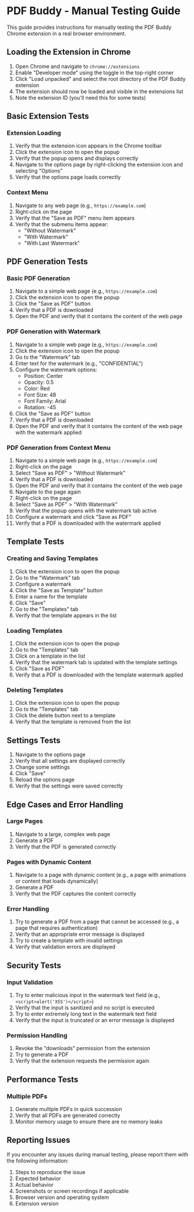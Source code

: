 # PDF Buddy - Manual Testing Guide

This guide provides instructions for manually testing the PDF Buddy Chrome extension in a real browser environment.

## Loading the Extension in Chrome

1. Open Chrome and navigate to `chrome://extensions`
2. Enable "Developer mode" using the toggle in the top-right corner
3. Click "Load unpacked" and select the root directory of the PDF Buddy extension
4. The extension should now be loaded and visible in the extensions list
5. Note the extension ID (you'll need this for some tests)

## Basic Extension Tests

### Extension Loading

1. Verify that the extension icon appears in the Chrome toolbar
2. Click the extension icon to open the popup
3. Verify that the popup opens and displays correctly
4. Navigate to the options page by right-clicking the extension icon and selecting "Options"
5. Verify that the options page loads correctly

### Context Menu

1. Navigate to any web page (e.g., `https://example.com`)
2. Right-click on the page
3. Verify that the "Save as PDF" menu item appears
4. Verify that the submenu items appear:
   - "Without Watermark"
   - "With Watermark"
   - "With Last Watermark"

## PDF Generation Tests

### Basic PDF Generation

1. Navigate to a simple web page (e.g., `https://example.com`)
2. Click the extension icon to open the popup
3. Click the "Save as PDF" button
4. Verify that a PDF is downloaded
5. Open the PDF and verify that it contains the content of the web page

### PDF Generation with Watermark

1. Navigate to a simple web page (e.g., `https://example.com`)
2. Click the extension icon to open the popup
3. Go to the "Watermark" tab
4. Enter text for the watermark (e.g., "CONFIDENTIAL")
5. Configure the watermark options:
   - Position: Center
   - Opacity: 0.5
   - Color: Red
   - Font Size: 48
   - Font Family: Arial
   - Rotation: -45
6. Click the "Save as PDF" button
7. Verify that a PDF is downloaded
8. Open the PDF and verify that it contains the content of the web page with the watermark applied

### PDF Generation from Context Menu

1. Navigate to a simple web page (e.g., `https://example.com`)
2. Right-click on the page
3. Select "Save as PDF" > "Without Watermark"
4. Verify that a PDF is downloaded
5. Open the PDF and verify that it contains the content of the web page
6. Navigate to the page again
7. Right-click on the page
8. Select "Save as PDF" > "With Watermark"
9. Verify that the popup opens with the watermark tab active
10. Configure a watermark and click "Save as PDF"
11. Verify that a PDF is downloaded with the watermark applied

## Template Tests

### Creating and Saving Templates

1. Click the extension icon to open the popup
2. Go to the "Watermark" tab
3. Configure a watermark
4. Click the "Save as Template" button
5. Enter a name for the template
6. Click "Save"
7. Go to the "Templates" tab
8. Verify that the template appears in the list

### Loading Templates

1. Click the extension icon to open the popup
2. Go to the "Templates" tab
3. Click on a template in the list
4. Verify that the watermark tab is updated with the template settings
5. Click "Save as PDF"
6. Verify that a PDF is downloaded with the template watermark applied

### Deleting Templates

1. Click the extension icon to open the popup
2. Go to the "Templates" tab
3. Click the delete button next to a template
4. Verify that the template is removed from the list

## Settings Tests

1. Navigate to the options page
2. Verify that all settings are displayed correctly
3. Change some settings
4. Click "Save"
5. Reload the options page
6. Verify that the settings were saved correctly

## Edge Cases and Error Handling

### Large Pages

1. Navigate to a large, complex web page
2. Generate a PDF
3. Verify that the PDF is generated correctly

### Pages with Dynamic Content

1. Navigate to a page with dynamic content (e.g., a page with animations or content that loads dynamically)
2. Generate a PDF
3. Verify that the PDF captures the content correctly

### Error Handling

1. Try to generate a PDF from a page that cannot be accessed (e.g., a page that requires authentication)
2. Verify that an appropriate error message is displayed
3. Try to create a template with invalid settings
4. Verify that validation errors are displayed

## Security Tests

### Input Validation

1. Try to enter malicious input in the watermark text field (e.g., `<script>alert('XSS')</script>`)
2. Verify that the input is sanitized and no script is executed
3. Try to enter extremely long text in the watermark text field
4. Verify that the input is truncated or an error message is displayed

### Permission Handling

1. Revoke the "downloads" permission from the extension
2. Try to generate a PDF
3. Verify that the extension requests the permission again

## Performance Tests

### Multiple PDFs

1. Generate multiple PDFs in quick succession
2. Verify that all PDFs are generated correctly
3. Monitor memory usage to ensure there are no memory leaks

## Reporting Issues

If you encounter any issues during manual testing, please report them with the following information:

1. Steps to reproduce the issue
2. Expected behavior
3. Actual behavior
4. Screenshots or screen recordings if applicable
5. Browser version and operating system
6. Extension version

